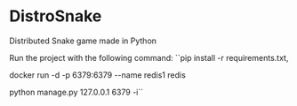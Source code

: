 # DistroSnake
Distributed Snake game made in Python

Run the project with the following command:
``pip install -r requirements.txt,


docker run -d -p 6379:6379 --name redis1 redis


python manage.py 127.0.0.1 6379 -i``

